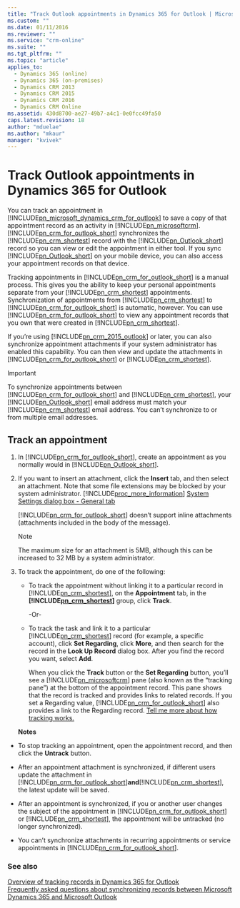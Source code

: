 ```yaml
---
title: "Track Outlook appointments in Dynamics 365 for Outlook | MicrosoftDocs"
ms.custom: ""
ms.date: 01/11/2016
ms.reviewer: ""
ms.service: "crm-online"
ms.suite: ""
ms.tgt_pltfrm: ""
ms.topic: "article"
applies_to: 
  - Dynamics 365 (online)
  - Dynamics 365 (on-premises)
  - Dynamics CRM 2013
  - Dynamics CRM 2015
  - Dynamics CRM 2016
  - Dynamics CRM Online
ms.assetid: 430d8700-ae27-49b7-a4c1-0e0fcc49fa50
caps.latest.revision: 18
author: "mduelae"
ms.author: "mkaur"
manager: "kvivek"
---
```

# Track Outlook appointments in Dynamics 365 for Outlook
You can track an appointment in [!INCLUDE[pn_microsoft_dynamics_crm_for_outlook](../../includes/pn-microsoft-dynamics-crm-for-outlook.md)] to save a copy of that appointment record as an activity in [!INCLUDE[pn_microsoftcrm](../../includes/pn-microsoftcrm.md)]. [!INCLUDE[pn_crm_for_outlook_short](../../includes/pn-crm-for-outlook-short.md)] synchronizes the [!INCLUDE[pn_crm_shortest](../../includes/pn-crm-shortest.md)] record with the [!INCLUDE[pn_Outlook_short](../../includes/pn-outlook-short.md)] record so you can view or edit the appointment in either tool. If you sync [!INCLUDE[pn_Outlook_short](../../includes/pn-outlook-short.md)] on your mobile device, you can also access your appointment records on that device.  
  
 Tracking appointments in [!INCLUDE[pn_crm_for_outlook_short](../../includes/pn-crm-for-outlook-short.md)] is a manual process. This gives you the ability to keep your personal appointments separate from your [!INCLUDE[pn_crm_shortest](../../includes/pn-crm-shortest.md)] appointments. Synchronization of appointments from [!INCLUDE[pn_crm_shortest](../../includes/pn-crm-shortest.md)] to [!INCLUDE[pn_crm_for_outlook_short](../../includes/pn-crm-for-outlook-short.md)] is automatic, however. You can use [!INCLUDE[pn_crm_for_outlook_short](../../includes/pn-crm-for-outlook-short.md)] to view any appointment records that you own that were created in [!INCLUDE[pn_crm_shortest](../../includes/pn-crm-shortest.md)].  
  
 If you’re using [!INCLUDE[pn_crm_2015_outlook](../../includes/pn-crm-2015-outlook.md)] or later, you can also synchronize appointment attachments if your system administrator has enabled this capability. You can then view and update the attachments in [!INCLUDE[pn_crm_for_outlook_short](../../includes/pn-crm-for-outlook-short.md)] or [!INCLUDE[pn_crm_shortest](../../includes/pn-crm-shortest.md)].  
  
> [!IMPORTANT]
>  To synchronize appointments between [!INCLUDE[pn_crm_for_outlook_short](../../includes/pn-crm-for-outlook-short.md)] and [!INCLUDE[pn_crm_shortest](../../includes/pn-crm-shortest.md)], your [!INCLUDE[pn_Outlook_short](../../includes/pn-outlook-short.md)] email address must match your [!INCLUDE[pn_crm_shortest](../../includes/pn-crm-shortest.md)] email address. You can’t synchronize to or from multiple email addresses.  
  
## Track an appointment 
  
1. In [!INCLUDE[pn_crm_for_outlook_short](../../includes/pn-crm-for-outlook-short.md)], create an appointment as you normally would in [!INCLUDE[pn_Outlook_short](../../includes/pn-outlook-short.md)].  
  
2. If you want to insert an attachment, click the **Insert** tab, and then select an attachment. Note that some file extensions may be blocked by your system administrator. [!INCLUDE[proc_more_information](../../includes/proc-more-information.md)] [System Settings dialog box - General tab](../../admin/system-settings-dialog-box-general-tab.md)  
  
    [!INCLUDE[pn_crm_for_outlook_short](../../includes/pn-crm-for-outlook-short.md)] doesn’t support inline attachments (attachments included in the body of the message). 

   > [!NOTE]
   >  The maximum size for an attachment is 5MB, although this can be increased to 32 MB by a system administrator.  
  
3. To track the appointment, do one of the following:  
  
   - To track the appointment without linking it to a particular record in [!INCLUDE[pn_crm_shortest](../../includes/pn-crm-shortest.md)], on the **Appointment** tab, in the **[!INCLUDE[pn_crm_shortest](../../includes/pn-crm-shortest.md)]** group, click **Track**.  
  
      -Or-  
  
   - To track the task and link it to a particular [!INCLUDE[pn_crm_shortest](../../includes/pn-crm-shortest.md)] record (for example, a specific account), click **Set Regarding**, click **More**, and then search for the record in the **Look Up Record** dialog box. After you find the record you want, select **Add**.  
  
     When you click the **Track** button or the **Set Regarding** button, you’ll see a [!INCLUDE[pn_microsoftcrm](../../includes/pn-microsoftcrm.md)] pane (also known as the “tracking pane”) at the bottom of the appointment record. This pane shows that the record is tracked and provides links to related records. If you set a Regarding value, [!INCLUDE[pn_crm_for_outlook_short](../../includes/pn-crm-for-outlook-short.md)] also provides a link to the Regarding record. [Tell me more about how tracking works.](http://go.microsoft.com/fwlink/p/?LinkID=510100)  
  
   **Notes**  
  
- To stop tracking an appointment, open the appointment record, and then click the **Untrack** button.  
  
- After an appointment attachment is synchronized, if different users update the attachment in [!INCLUDE[pn_crm_for_outlook_short](../../includes/pn-crm-for-outlook-short.md)]**and**[!INCLUDE[pn_crm_shortest](../../includes/pn-crm-shortest.md)], the latest update will be saved.  
  
- After an appointment is synchronized, if you or another user changes the subject of the appointment in [!INCLUDE[pn_crm_for_outlook_short](../../includes/pn-crm-for-outlook-short.md)] or [!INCLUDE[pn_crm_shortest](../../includes/pn-crm-shortest.md)], the appointment will be untracked (no longer synchronized).  
  
- You can’t synchronize attachments in recurring appointments or service appointments in [!INCLUDE[pn_crm_for_outlook_short](../../includes/pn-crm-for-outlook-short.md)].  
  
### See also  
 [Overview of tracking records in Dynamics 365 for Outlook](overview-tracking-records.md)   
 [Frequently asked questions about synchronizing records between Microsoft Dynamics 365 and Microsoft Outlook](frequently-asked-questions-synchronizing-records.md)
